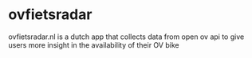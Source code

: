 # ovfietsradar
ovfietsradar.nl is a dutch app that collects data from open ov api to give users more insight in the availability of their OV bike
